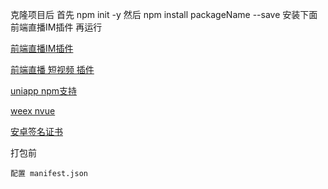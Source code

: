 克隆项目后 首先 npm init -y
然后  npm install packageName --save  安装下面 前端直播IM插件
再运行

[前端直播IM插件](https://www.npmjs.com/package/im-live-sells)

[前端直播 短视频 插件](https://ext.dcloud.net.cn/plugin?id=1382)

[uniapp npm支持](https://uniapp.dcloud.io/frame?id=npm%e6%94%af%e6%8c%81)
	
[weex nvue](https://weex.apache.org/zh/docs/api/weex-variable.html)

[安卓签名证书](http://www.applicationloader.net/appuploader/keystore.php)

打包前

	配置 manifest.json
